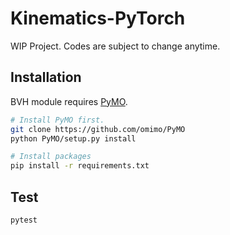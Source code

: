 # Kinematics-PyTorch
WIP Project. Codes are subject to change anytime.
## Installation

BVH module requires [PyMO](https://github.com/omimo/PyMO).

```bash
# Install PyMO first.
git clone https://github.com/omimo/PyMO
python PyMO/setup.py install

# Install packages
pip install -r requirements.txt
```

## Test

```bash
pytest
```